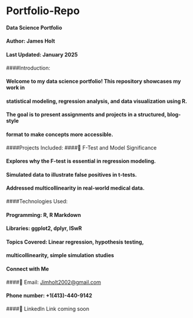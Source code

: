 # Portfolio-Repo


####  Data Science Portfolio
####  Author: James Holt
####  Last Updated: January 2025

####Introduction:
#### Welcome to my data science portfolio! This repository showcases my work in 
####  statistical modeling, regression analysis, and data visualization using R. 
#### The goal is to present assignments and projects in a structured, blog-style 
####  format to make concepts more accessible.

####Projects Included:
####🔹 F-Test and Model Significance
#### Explores why the F-test is essential in regression modeling.
#### Simulated data to illustrate false positives in t-tests.
#### Addressed multicollinearity in real-world medical data.

####Technologies Used:
#### Programming: R, R Markdown
#### Libraries: ggplot2, dplyr, ISwR
#### Topics Covered: Linear regression, hypothesis testing, 
####  multicollinearity, simple simulation studies

#### Connect with Me
####📧 Email: Jimholt2002@gmail.com
#### Phone number: +1(413)-440-9142
####📂 LinkedIn Link coming soon
